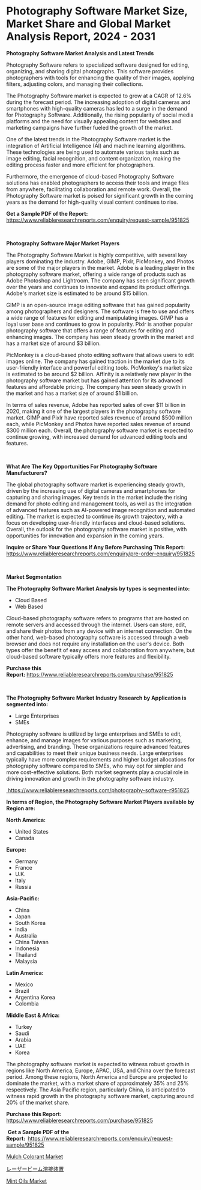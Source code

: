 <p><h1>Photography Software Market Size, Market Share and Global Market Analysis Report, 2024 - 2031</h1></p><p><strong>Photography Software Market Analysis and Latest Trends</strong></p>
<p><p>Photography Software refers to specialized software designed for editing, organizing, and sharing digital photographs. This software provides photographers with tools for enhancing the quality of their images, applying filters, adjusting colors, and managing their collections.</p><p>The Photography Software market is expected to grow at a CAGR of 12.6% during the forecast period. The increasing adoption of digital cameras and smartphones with high-quality cameras has led to a surge in the demand for Photography Software. Additionally, the rising popularity of social media platforms and the need for visually appealing content for websites and marketing campaigns have further fueled the growth of the market.</p><p>One of the latest trends in the Photography Software market is the integration of Artificial Intelligence (AI) and machine learning algorithms. These technologies are being used to automate various tasks such as image editing, facial recognition, and content organization, making the editing process faster and more efficient for photographers.</p><p>Furthermore, the emergence of cloud-based Photography Software solutions has enabled photographers to access their tools and image files from anywhere, facilitating collaboration and remote work. Overall, the Photography Software market is poised for significant growth in the coming years as the demand for high-quality visual content continues to rise.</p></p>
<p><strong>Get a Sample PDF of the Report:&nbsp;</strong> <a href="https://www.reliableresearchreports.com/enquiry/request-sample/951825">https://www.reliableresearchreports.com/enquiry/request-sample/951825</a></p>
<p>&nbsp;</p>
<p><strong>Photography Software Major Market Players</strong></p>
<p><p>The Photography Software Market is highly competitive, with several key players dominating the industry. Adobe, GIMP, Pixlr, PicMonkey, and Photos are some of the major players in the market. Adobe is a leading player in the photography software market, offering a wide range of products such as Adobe Photoshop and Lightroom. The company has seen significant growth over the years and continues to innovate and expand its product offerings. Adobe's market size is estimated to be around $15 billion.</p><p>GIMP is an open-source image editing software that has gained popularity among photographers and designers. The software is free to use and offers a wide range of features for editing and manipulating images. GIMP has a loyal user base and continues to grow in popularity. Pixlr is another popular photography software that offers a range of features for editing and enhancing images. The company has seen steady growth in the market and has a market size of around $3 billion.</p><p>PicMonkey is a cloud-based photo editing software that allows users to edit images online. The company has gained traction in the market due to its user-friendly interface and powerful editing tools. PicMonkey's market size is estimated to be around $2 billion. Affinity is a relatively new player in the photography software market but has gained attention for its advanced features and affordable pricing. The company has seen steady growth in the market and has a market size of around $1 billion.</p><p>In terms of sales revenue, Adobe has reported sales of over $11 billion in 2020, making it one of the largest players in the photography software market. GIMP and Pixlr have reported sales revenue of around $500 million each, while PicMonkey and Photos have reported sales revenue of around $300 million each. Overall, the photography software market is expected to continue growing, with increased demand for advanced editing tools and features.</p></p>
<p>&nbsp;</p>
<p><strong>What Are The Key Opportunities For Photography Software Manufacturers?</strong></p>
<p><p>The global photography software market is experiencing steady growth, driven by the increasing use of digital cameras and smartphones for capturing and sharing images. Key trends in the market include the rising demand for photo editing and management tools, as well as the integration of advanced features such as AI-powered image recognition and automated editing. The market is expected to continue its growth trajectory, with a focus on developing user-friendly interfaces and cloud-based solutions. Overall, the outlook for the photography software market is positive, with opportunities for innovation and expansion in the coming years.</p></p>
<p><strong>Inquire or Share Your Questions If Any Before Purchasing This Report:</strong> <a href="https://www.reliableresearchreports.com/enquiry/pre-order-enquiry/951825">https://www.reliableresearchreports.com/enquiry/pre-order-enquiry/951825</a></p>
<p>&nbsp;</p>
<p><strong>Market Segmentation</strong></p>
<p><strong>The Photography Software Market Analysis by types is segmented into:</strong></p>
<p><ul><li>Cloud Based</li><li>Web Based</li></ul></p>
<p><p>Cloud-based photography software refers to programs that are hosted on remote servers and accessed through the internet. Users can store, edit, and share their photos from any device with an internet connection. On the other hand, web-based photography software is accessed through a web browser and does not require any installation on the user's device. Both types offer the benefit of easy access and collaboration from anywhere, but cloud-based software typically offers more features and flexibility.</p></p>
<p><strong>Purchase this Report:&nbsp;</strong><a href="https://www.reliableresearchreports.com/purchase/951825">https://www.reliableresearchreports.com/purchase/951825</a></p>
<p>&nbsp;</p>
<p><strong>The Photography Software Market Industry Research by Application is segmented into:</strong></p>
<p><ul><li>Large Enterprises</li><li>SMEs</li></ul></p>
<p><p>Photography software is utilized by large enterprises and SMEs to edit, enhance, and manage images for various purposes such as marketing, advertising, and branding. These organizations require advanced features and capabilities to meet their unique business needs. Large enterprises typically have more complex requirements and higher budget allocations for photography software compared to SMEs, who may opt for simpler and more cost-effective solutions. Both market segments play a crucial role in driving innovation and growth in the photography software industry.</p></p>
<p><a href="https://www.reliableresearchreports.com/photography-software-r951825">&nbsp;https://www.reliableresearchreports.com/photography-software-r951825</a></p>
<p><strong>In terms of Region, the Photography Software Market Players available by Region are:</strong></p>
<p>
    <p> <strong> North America: </strong>
        <ul>
            <li>United States</li>
            <li>Canada</li>
        </ul>
        </p> 
    <p> <strong> Europe: </strong>
        <ul>
            <li>Germany</li>
            <li>France</li>
            <li>U.K.</li>
            <li>Italy</li>
            <li>Russia</li>
        </ul>
        </p> 
    <p> <strong> Asia-Pacific: </strong>
        <ul>
            <li>China</li>
            <li>Japan</li>
            <li>South Korea</li>
            <li>India</li>
            <li>Australia</li>
            <li>China Taiwan</li>
            <li>Indonesia</li>
            <li>Thailand</li>
            <li>Malaysia</li>
        </ul>
        </p> 
    <p> <strong> Latin America: </strong>
        <ul>
            <li>Mexico</li>
            <li>Brazil</li>
            <li>Argentina Korea</li>
            <li>Colombia</li>
        </ul>
        </p> 
    <p> <strong> Middle East & Africa: </strong>
        <ul>
            <li>Turkey</li>
            <li>Saudi</li>
            <li>Arabia</li>
            <li>UAE</li>
            <li>Korea</li>
        </ul>
    </p>
    </p>
<p><p>The photography software market is expected to witness robust growth in regions like North America, Europe, APAC, USA, and China over the forecast period. Among these regions, North America and Europe are projected to dominate the market, with a market share of approximately 35% and 25% respectively. The Asia Pacific region, particularly China, is anticipated to witness rapid growth in the photography software market, capturing around 20% of the market share.</p></p>
<p><strong>Purchase this Report: </strong><a href="https://www.reliableresearchreports.com/purchase/951825">https://www.reliableresearchreports.com/purchase/951825</a></p>
<p>&nbsp;<strong>Get a Sample PDF of the Report:&nbsp;&nbsp;</strong><a href="https://www.reliableresearchreports.com/enquiry/request-sample/951825">https://www.reliableresearchreports.com/enquiry/request-sample/951825</a></p>
<p><strong></strong></p>
<p><p><a href="https://www.linkedin.com/pulse/mulch-colorant-market-challenges-opportunities-growth-drivers-rg86c?trackingId=WinMYXWbgu%2F2oFhDA%2Fj0gA%3D%3D">Mulch Colorant Market</a></p><p><a href="https://github.com/oqxogxyvqe90775/Market-Research-Report-List-2/blob/main/286031854479.md">レーザービーム溶接装置</a></p><p><a href="https://www.linkedin.com/pulse/mint-oils-market-analysis-examines-its-scope-growth-opportunities-hjtbc?trackingId=9woo%2BxXjzByXe4HcVNanlg%3D%3D">Mint Oils Market</a></p></p>